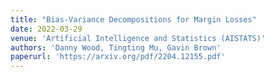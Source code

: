 ```yaml
---
title: "Bias-Variance Decompositions for Margin Losses"
date: 2022-03-29
venue: 'Artificial Intelligence and Statistics (AISTATS)'
authors: 'Danny Wood, Tingting Mu, Gavin Brown'
paperurl: 'https://arxiv.org/pdf/2204.12155.pdf'
---
```


